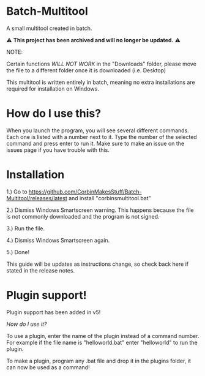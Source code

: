 # Batch-Multitool
A small multitool created in batch.

⚠️ **This project has been archived and will no longer be updated.** ⚠️



NOTE:

Certain functions *WILL NOT WORK* in the "Downloads" folder, please move the file to a different folder once it is downloaded (i.e. Desktop)


This multitool is written entirely in batch, meaning no extra installations are required for installation on Windows.

# How do I use this?
When you launch the program, you will see several different commands. Each one is listed with a number next to it. Type the number of the selected command and press enter to run it. Make sure to make an issue on the issues page if you have trouble with this.

# Installation
1.) Go to https://github.com/CorbinMakesStuff/Batch-Multitool/releases/latest and install "corbinsmultitool.bat"

2.) Dismiss Windows Smartscreen warning. This happens because the file is not commonly downloaded and the program is not signed.

3.) Run the file.

4.) Dismiss Windows Smartscreen again.

5.) Done!

This guide will be updates as instructions change, so check back here if stated in the release notes.

# Plugin support!
Plugin support has been added in v5!

*How do I use it?*

To use a plugin, enter the name of the plugin instead of a command number. For example if the file name is "helloworld.bat" enter "helloworld" to run the plugin.

To make a plugin, program any .bat file and drop it in the plugins folder, it can now be used as a command!


